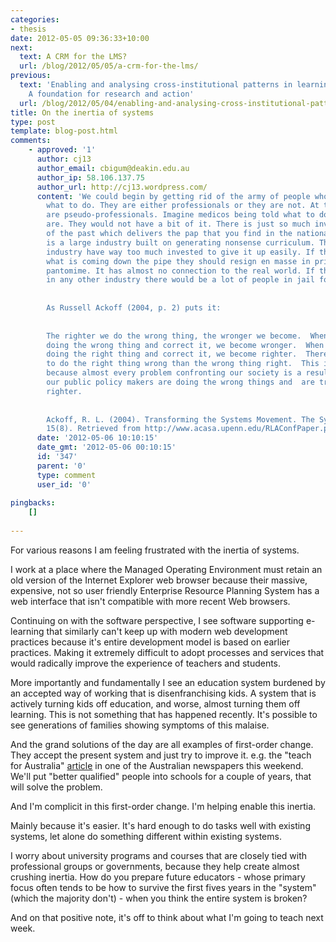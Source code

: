 ```yaml
---
categories:
- thesis
date: 2012-05-05 09:36:33+10:00
next:
  text: A CRM for the LMS?
  url: /blog/2012/05/05/a-crm-for-the-lms/
previous:
  text: 'Enabling and analysing cross-institutional patterns in learning analytics:
    A foundation for research and action'
  url: /blog/2012/05/04/enabling-and-analysing-cross-institutional-patterns-in-learning-analytics-a-foundation-for-research-and-action/
title: On the inertia of systems
type: post
template: blog-post.html
comments:
    - approved: '1'
      author: cj13
      author_email: cbigum@deakin.edu.au
      author_ip: 58.106.137.75
      author_url: http://cj13.wordpress.com/
      content: 'We could begin by getting rid of the army of people who tell teachers
        what to do. They are either professionals or they are not. At the moment they
        are pseudo-professionals. Imagine medicos being told what to do the way teachers
        are. They would not have a bit of it. There is just so much invested in education
        of the past which delivers the pap that you find in the national curriculum. There
        is a large industry built on generating nonsense curriculum. The folk in that
        industry have way too much invested to give it up easily. If they had a peek at
        what is coming down the pipe they should resign en masse in principal. This is
        pantomime. It has almost no connection to the real world. If these practices operated
        in any other industry there would be a lot of people in jail for fraud.
    
    
        As Russell Ackoff (2004, p. 2) puts it:
    
    
        The righter we do the wrong thing, the wronger we become.  When we make a mistake
        doing the wrong thing and correct it, we become wronger.  When we make a mistake
        doing the right thing and correct it, we become righter.  Therefore, it is better
        to do the right thing wrong than the wrong thing right.  This is very significant
        because almost every problem confronting our society is a result of the fact that
        our public policy makers are doing the wrong things and  are trying to do them
        righter.
    
    
        Ackoff, R. L. (2004). Transforming the Systems Movement. The Systems Thinker,
        15(8). Retrieved from http://www.acasa.upenn.edu/RLAConfPaper.pdf'
      date: '2012-05-06 10:10:15'
      date_gmt: '2012-05-06 00:10:15'
      id: '347'
      parent: '0'
      type: comment
      user_id: '0'
    
pingbacks:
    []
    
---
```

For various reasons I am feeling frustrated with the inertia of systems.

I work at a place where the Managed Operating Environment must retain an old version of the Internet Explorer web browser because their massive, expensive, not so user friendly Enterprise Resource Planning System has a web interface that isn't compatible with more recent Web browsers.

Continuing on with the software perspective, I see software supporting e-learning that similarly can't keep up with modern web development practices because it's entire development model is based on earlier practices. Making it extremely difficult to adopt processes and services that would radically improve the experience of teachers and students.

More importantly and fundamentally I see an education system burdened by an accepted way of working that is disenfranchising kids. A system that is actively turning kids off education, and worse, almost turning them off learning. This is not something that has happened recently. It's possible to see generations of families showing symptoms of this malaise.

And the grand solutions of the day are all examples of first-order change. They accept the present system and just try to improve it. e.g. the "teach for Australia" [article](http://www.theaustralian.com.au/news/features/trainees-at-the-chalkface/story-e6frg8h6-1226343357470) in one of the Australian newspapers this weekend. We'll put "better qualified" people into schools for a couple of years, that will solve the problem.

And I'm complicit in this first-order change. I'm helping enable this inertia.

Mainly because it's easier. It's hard enough to do tasks well with existing systems, let alone do something different within existing systems.

I worry about university programs and courses that are closely tied with professional groups or governments, because they help create almost crushing inertia. How do you prepare future educators - whose primary focus often tends to be how to survive the first fives years in the "system" (which the majority don't) - when you think the entire system is broken?

And on that positive note, it's off to think about what I'm going to teach next week.